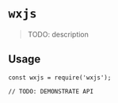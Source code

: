 # `wxjs`

> TODO: description

## Usage

```
const wxjs = require('wxjs');

// TODO: DEMONSTRATE API
```
